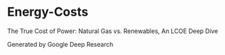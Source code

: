 # Energy-Costs
The True Cost of Power: Natural Gas vs. Renewables, An LCOE Deep Dive

Generated by Google Deep Research
